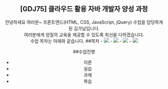 
<div align="center">
    <h2>[GDJ75] 클라우드 활용 자바 개발자 양성 과정</h2>
    안녕하세요 여러분~ 프론트엔드(HTML, CSS, JavaScript, jQuery) 수업을 담당하게 된 김가남입니다.<br> 여러분에게 양질의 교육을 제공할 수 있도록 최선을 다하겠습니다. 
    <br> 수업 목차는 아래와 같습니다.
##목차
  - <img src="https://img.shields.io/badge/HTML5-E34F26?style=flat&logo=HTML5&logoColor=white" />
  - <img src="https://img.shields.io/badge/CSS3-1572B6?style=flat&logo=CSS3&logoColor=white" />
  - <img src="https://img.shields.io/badge/JavaScript-F7DF1E?style=flat&logo=JavaScript&logoColor=white" />
  - <img src="https://img.shields.io/badge/jQuery-0769AD?style=flat&logo=jQuery&logoColor=white" />

##수업진행
  - 이론
  - 실습
  - 과제
  - 복습   
